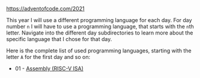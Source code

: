 https://adventofcode.com/2021

This year I will use a different programming language for each day.
For day number `n` I will have to use a programming language, that starts with the `n`th letter.
Navigate into the different day subdirectories to learn more about the specific language that I chose for that day.

Here is the complete list of used programming languages, starting with the letter `A` for the first day and so on:

- 01 - [Assembly (RISC-V ISA)](https://github.com/riscv/riscv-isa-manual)
